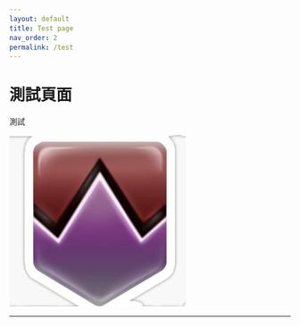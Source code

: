 ```yaml
---
layout: default
title: Test page
nav_order: 2
permalink: /test
---
```


# 測試頁面

測試    

![image](https://github.com/BK13579/ffxivguide/blob/main/Images/DamageDown.jpg)

---
